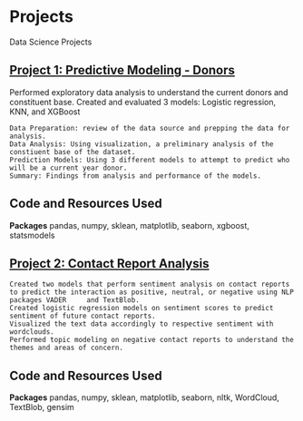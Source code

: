# Projects
Data Science Projects

## [Project 1: Predictive Modeling - Donors](https://github.com/ngockle/Projects/tree/master/Donors%20Models)

Performed exploratory data analysis to understand the current donors and constituent base.
Created and evaluated 3 models: Logistic regression, KNN, and XGBoost

    Data Preparation: review of the data source and prepping the data for analysis.
    Data Analysis: Using visualization, a preliminary analysis of the constiuent base of the dataset.
    Prediction Models: Using 3 different models to attempt to predict who will be a current year donor.
    Summary: Findings from analysis and performance of the models.

## Code and Resources Used
**Packages** pandas, numpy, sklean, matplotlib, seaborn, xgboost, statsmodels

## [Project 2: Contact Report Analysis](https://github.com/ngockle/Projects/blob/master/Contact%20Report%20Analysis/Sentiment%20Analysis%20-%20Contact%20Reports.ipynb)

    Created two models that perform sentiment analysis on contact reports to predict the interaction as positive, neutral, or negative using NLP packages VADER     and TextBlob.
    Created logistic regression models on sentiment scores to predict sentiment of future contact reports.
    Visualized the text data accordingly to respective sentiment with wordclouds.
    Performed topic modeling on negative contact reports to understand the themes and areas of concern.

## Code and Resources Used
**Packages** pandas, numpy, sklean, matplotlib, seaborn, nltk, WordCloud, TextBlob, gensim

